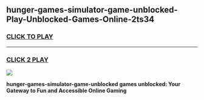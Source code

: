 
## hunger-games-simulator-game-unblocked-Play-Unblocked-Games-Online-2ts34
<h3>
<a href="https://premium76.site?title=hunger-games-simulator-game-unblocked&ref=24A">CLICK TO PLAY</a></h3>
<hr>

<h3>
<a href="https://premium76.site?title=hunger-games-simulator-game-unblocked&ref=24A">CLICK 2 PLAY</a>
  
</h3>

<a href="https://premium76.site?title=hunger-games-simulator-game-unblocked&ref=24A"><img src="https://clearcache.store/games.png"></a>


**hunger-games-simulator-game-unblocked games unblocked: Your Gateway to Fun and Accessible Online Gaming**
